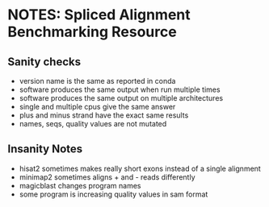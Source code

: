 NOTES: Spliced Alignment Benchmarking Resource
==============================================

## Sanity checks ##

- version name is the same as reported in conda
- software produces the same output when run multiple times
- software produces the same output on multiple architectures
- single and multiple cpus give the same answer
- plus and minus strand have the exact same results
- names, seqs, quality values are not mutated

## Insanity Notes ##

- hisat2 sometimes makes really short exons instead of a single alignment
- minimap2 sometimes aligns + and - reads differently
- magicblast changes program names
- some program is increasing quality values in sam format
